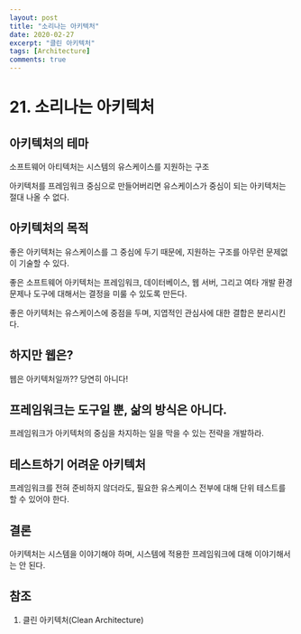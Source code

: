 ```yaml
---
layout: post
title: "소리나는 아키텍처"
date: 2020-02-27
excerpt: "클린 아키텍처"
tags: [Architecture]
comments: true
---
```


# 21. 소리나는 아키텍처

## 아키텍처의 테마

소프트웨어 아티텍처는 시스템의 유스케이스를 지원하는 구조

아키텍처를 프레임워크 중심으로 만들어버리면 유스케이스가 중심이 되는 아키텍처는 절대 나올 수 없다.

## 아키텍처의 목적

좋은 아키텍처는 유스케이스를 그 중심에 두기 때문에, 지원하는 구조를 아무런 문제없이 기술할 수 있다.

좋은 소프트웨어 아키텍처는 프레임워크, 데이터베이스, 웹 서버, 그리고 여타 개발 환경 문제나 도구에 대해서는 결정을 미룰 수 있도록 만든다.

좋은 아키텍처는 유스케이스에 중점을 두며, 지엽적인 관심사에 대한 결합은 분리시킨다.

## 하지만 웹은?

웹은 아키텍처일까?? 당연히 아니다!

## 프레임워크는 도구일 뿐, 삶의 방식은 아니다.

프레임워크가 아키텍처의 중심을 차지하는 일을 막을 수 있는 전략을 개발하라.

## 테스트하기 어려운 아키텍처

프레임워크를 전혀 준비하지 않더라도, 필요한 유스케이스 전부에 대해 단위 테스트를 할 수 있어야 한다.

## 결론

아키텍처는 시스템을 이야기해야 하며, 시스템에 적용한 프레임워크에 대해 이야기해서는 안 된다.

## 참조

1. 클린 아키텍처(Clean Architecture)

